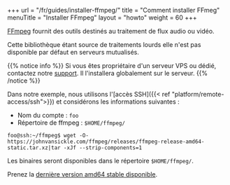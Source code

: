 +++
url = "/fr/guides/installer-ffmpeg/"
title = "Comment installer FFmeg"
menuTitle = "Installer FFmpeg"
layout = "howto"
weight = 60
+++

[FFmpeg](https://www.ffmpeg.org/) fournit des outils destinés au traitement de flux audio ou vidéo.

Cette bibliothèque étant source de traitements lourds elle n'est pas disponible par défaut en serveurs mutualisés.

{{% notice info %}}
Si vous êtes propriétaire d'un serveur VPS ou dédié, contactez notre [support](https://admin.alwaysdata.com/support/add/). Il l'installera globalement sur le serveur.
{{% /notice %}}

Dans notre exemple, nous utilisons l'[accès SSH]({{< ref "platform/remote-access/ssh">}}) et considérons les informations suivantes :

- Nom du compte : `foo`
- Répertoire de ffmpeg : `$HOME/ffmpeg/`

```
foo@ssh:~/ffmpeg$ wget -O- https://johnvansickle.com/ffmpeg/releases/ffmpeg-release-amd64-static.tar.xz|tar -xJf --strip-components=1
```

Les binaires seront disponibles dans le répertoire `$HOME/ffmpeg/`.

Prenez la [dernière version amd64 stable disponible](https://johnvansickle.com/ffmpeg/).
